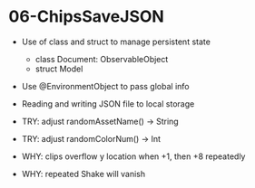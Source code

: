 # 06-ChipsSaveJSON

- Use of class and struct to manage persistent state
    - class Document: ObservableObject
    - struct Model
    
- Use @EnvironmentObject to pass global info
    
- Reading and writing JSON file to local storage

- TRY: adjust randomAssetName() -> String 
- TRY: adjust randomColorNum() -> Int 
- WHY: clips overflow y location when +1, then +8 repeatedly
- WHY: repeated Shake will vanish
